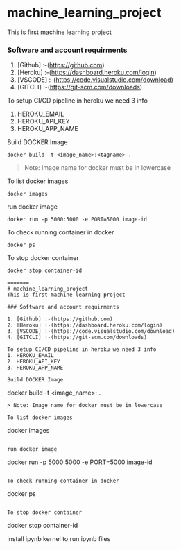 # machine_learning_project
This is first machine learning project

### Software and account requirments

1. [Github] :-(https://github.com)
2. [Heroku] :-(https://dashboard.heroku.com/login)
3. [VSCODE] :-(https://code.visualstudio.com/download)
4. [GITCLI] :-(https://git-scm.com/downloads)

To setup CI/CD pipeline in heroku we need 3 info
1. HEROKU_EMAIL
2. HEROKU_API_KEY
3. HEROKU_APP_NAME

Build DOCKER Image
```
docker build -t <image_name>:<tagname> .
```
> Note: Image name for docker must be in lowercase

To list docker images
```
docker images
```

run docker image
```
docker run -p 5000:5000 -e PORT=5000 image-id
```

To check running container in docker
```
docker ps
```

To stop docker container
```
docker stop container-id

=======
# machine_learning_project
This is first machine learning project

### Software and account requirments

1. [Github] :-(https://github.com)
2. [Heroku] :-(https://dashboard.heroku.com/login)
3. [VSCODE] :-(https://code.visualstudio.com/download)
4. [GITCLI] :-(https://git-scm.com/downloads)

To setup CI/CD pipeline in heroku we need 3 info
1. HEROKU_EMAIL
2. HEROKU_API_KEY
3. HEROKU_APP_NAME

Build DOCKER Image
```
docker build -t <image_name>:<tagname> .
```
> Note: Image name for docker must be in lowercase

To list docker images
```
docker images
```

run docker image
```
docker run -p 5000:5000 -e PORT=5000 image-id
```

To check running container in docker
```
docker ps
```

To stop docker container
```
docker stop container-id


install ipynb kernel to run ipynb files
```
